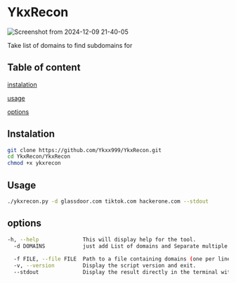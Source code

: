 # YkxRecon

![Screenshot from 2024-12-09 21-40-05](https://github.com/user-attachments/assets/9f7e0f5c-60b6-4952-abb9-997171b28beb)

Take list of domains to find subdomains for

## Table of content 

[instalation](#instalation)


[usage](#usage)


[options](#options)

## Instalation

```bash
git clone https://github.com/Ykxx999/YkxRecon.git
cd YkxRecon/YkxRecon
chmod +x ykxrecon
```
## Usage

```bash
./ykxrecon.py -d glassdoor.com tiktok.com hackerone.com --stdout
```

## options

```bash
-h, --help              This will display help for the tool.
  -d DOMAINS            just add List of domains and Separate multiple domains with spaces.
                       
  -f FILE, --file FILE  Path to a file containing domains (one per line).
  -v, --version         Display the script version and exit.
  --stdout              Display the result directly in the terminal without saving in files.
```
